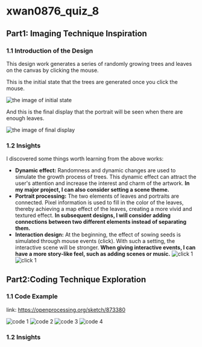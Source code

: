 # xwan0876_quiz_8

## Part1: Imaging Technique Inspiration

### 1.1 Introduction of the Design 
This design work generates a series of randomly growing trees and leaves on the canvas by clicking the mouse. 

This is the initial state that the trees are generated once you click the mouse.

![the image of initial state](readmeImages/initial.jpg)

And this is the final display that the portrait will be seen when there are enough leaves.

![the image of final display](readmeImages/final.jpg)

### 1.2 Insights
I discovered some things worth learning from the above works:
- **Dynamic effect:** Randomness and dynamic changes are used to simulate the growth process of trees. This dynamic effect can attract the user's attention and increase the interest and charm of the artwork. **In my major project, I can also consider setting a scene theme.**
- **Portrait processing:** The two elements of leaves and portraits are connected. Pixel information is used to fill in the color of the leaves, thereby achieving a map effect of the leaves, creating a more vivid and textured effect. **In subsequent designs, I will consider adding connections between two different elements instead of separating them.**
- **Interaction design:** At the beginning, the effect of sowing seeds is simulated through mouse events (click). With such a setting, the interactive scene will be stronger. **When giving interactive events, I can have a more story-like feel, such as adding scenes or music.**
![click 1](readmeImages/click1.jpg)
![click 1](readmeImages/click2.jpg)

## Part2:Coding Technique Exploration

### 1.1 Code Example
link: https://openprocessing.org/sketch/873380

![code 1](readmeImages/code1.png)
![code 2](readmeImages/code2.png)
![code 3](readmeImages/code3.png)
![code 4](readmeImages/code4.png)
### 1.2 Insights
